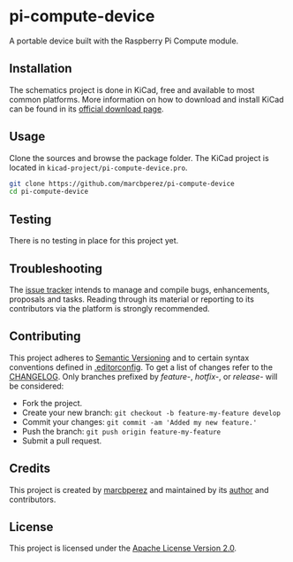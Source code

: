 # pi-compute-device

A portable device built with the Raspberry Pi Compute module.

## Installation

The schematics project is done in KiCad, free and available to most common
platforms. More information on how to download and install KiCad can be found in
its [official download page][download-kicad].

## Usage

Clone the sources and browse the package folder. The KiCad project is located in
`kicad-project/pi-compute-device.pro`.

```bash
git clone https://github.com/marcbperez/pi-compute-device
cd pi-compute-device
```

## Testing

There is no testing in place for this project yet.

## Troubleshooting

The [issue tracker][issue-tracker] intends to manage and compile bugs,
enhancements, proposals and tasks. Reading through its material or reporting to
its contributors via the platform is strongly recommended.

## Contributing

This project adheres to [Semantic Versioning][semver] and to certain syntax
conventions defined in [.editorconfig][editorconfig]. To get a list of changes
refer to the [CHANGELOG][changelog]. Only branches prefixed by *feature-*,
*hotfix-*, or *release-* will be considered:

  - Fork the project.
  - Create your new branch: `git checkout -b feature-my-feature develop`
  - Commit your changes: `git commit -am 'Added my new feature.'`
  - Push the branch: `git push origin feature-my-feature`
  - Submit a pull request.

## Credits

This project is created by [marcbperez][author] and maintained by its
[author][author] and contributors.

## License

This project is licensed under the [Apache License Version 2.0][license].

[author]: https://marcbperez.github.io
[issue-tracker]: https://github.com/marcbperez/pi-compute-device/issues
[editorconfig]: .editorconfig
[changelog]: CHANGELOG.md
[license]: LICENSE
[semver]: http://semver.org
[download-kicad]: http://kicad-pcb.org/download/
